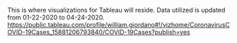 This is where visualizations for Tableau will reside.
Data utilized is updated from 01-22-2020 to 04-24-2020.
https://public.tableau.com/profile/william.giordano#!/vizhome/CoronavirusCOVID-19Cases_15881206793840/COVID-19Cases?publish=yes
